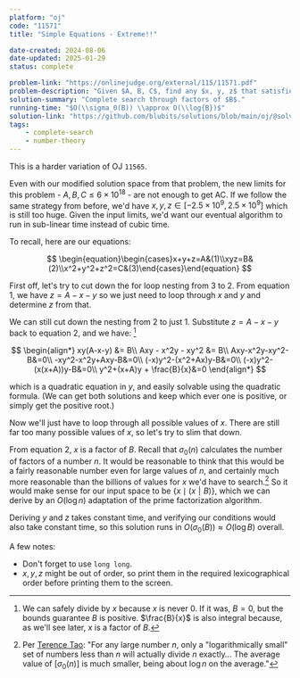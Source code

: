 ```yaml
---
platform: "oj"
code: "11571"
title: "Simple Equations - Extreme!!"

date-created: 2024-08-06
date-updated: 2025-01-29
status: complete

problem-link: "https://onlinejudge.org/external/115/11571.pdf"
problem-description: "Given $A, B, C$, find any $x, y, z$ that satisfies the given equations."
solution-summary: "Complete search through factors of $B$."
running-time: "$O(\\sigma_0(B)) \\approx O(\\log{B})$"
solution-link: "https://github.com/blubits/solutions/blob/main/oj/@solved/11571-extreme/extreme.cpp"
tags:
    - complete-search
    - number-theory
---
```


This is a harder variation of OJ `11565`.

Even with our modified solution space from that problem, the new limits for this problem - $A, B, C \le 6 \times 10^{18}$ - are not enough to get AC. If we follow the same strategy from before, we'd have $x, y, z \in [-2.5 \times 10^9, 2.5 \times 10^9]$ which is still too huge. Given the input limits, we'd want our eventual algorithm to run in sub-linear time instead of cubic time.

To recall, here are our equations:

$$
\begin{equation}\begin{cases}x+y+z=A&(1)\\xyz=B&(2)\\x^2+y^2+z^2=C&(3)\end{cases}\end{equation}
$$

First off, let's try to cut down the for loop nesting from 3 to 2. From equation 1, we have $z = A - x - y$ so we just need to loop through $x$ and $y$ and determine $z$ from that.

We can still cut down the nesting from 2 to just 1. Substitute $z = A - x - y$ back to equation 2, and we have: [^1]

$$
\begin{align*}
	xy(A-x-y) &= B\\
	Axy - x^2y - xy^2 &= B\\
	Axy-x^2y-xy^2-B&=0\\
	-xy^2-x^2y+Axy-B&=0\\
	(-x)y^2-(x^2+Ax)y-B&=0\\
	(-x)y^2-(x(x+A))y-B&=0\\
	y^2+(x+A)y + \frac{B}{x}&=0
\end{align*}
$$

which is a quadratic equation in $y$, and easily solvable using the quadratic formula. (We can get both solutions and keep which ever one is positive, or simply get the positive root.)

Now we'll just have to loop through all possible values of $x$. There are still far too many possible values of $x$, so let's try to slim that down.

From equation 2, $x$ is a factor of $B$. Recall that $\sigma_0(n)$ calculates the number of factors of a number $n$. It would be reasonable to think that this would be a fairly reasonable number even for large values of $n$, and certainly much more reasonable than the billions of values for $x$ we'd have to search.[^2] So it would make sense for our input space to be $\{x \mid (x \mathrel{|} B)\}$, which we can derive by an $O(\log{n})$ adaptation of the prime factorization algorithm.

Deriving $y$ and $z$ takes constant time, and verifying our conditions would also take constant time, so this solution runs in $O(\sigma_0(B)) \approx O(\log{B})$ overall.

A few notes:

- Don't forget to use `long long`.
- $x, y, z$ might be out of order, so print them in the required lexicographical order before printing them to the screen.

[^1]: We can safely divide by $x$ because $x$ is never 0. If it was, $B = 0$, but the bounds guarantee $B$ is positive. $\frac{B}{x}$ is also integral because, as we'll see later, $x$ is a factor of $B$.
[^2]: Per [Terence Tao](https://terrytao.wordpress.com/2008/09/23/the-divisor-bound/): "For any large number $n$, only a "logarithmically small" set of numbers less than $n$ will actually divide $n$ exactly… The average value of \[$\sigma_0(n)$\] is much smaller, being about $\log{n}$ on the average."
